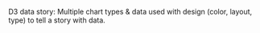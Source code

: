 D3 data story: 
Multiple chart types & data used with design (color, layout, type) to tell a story with data.
